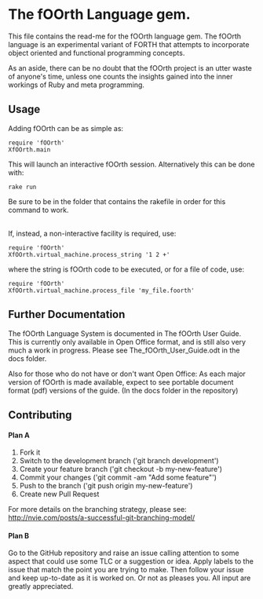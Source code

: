 # The fOOrth Language gem.

This file contains the read-me for the fOOrth language gem. The fOOrth
language is an experimental variant of FORTH that attempts to incorporate
object oriented and functional programming concepts.

As an aside, there can be no doubt that the fOOrth project is an utter waste
of anyone's time, unless one counts the insights gained into the inner
workings of Ruby and meta programming.

## Usage
Adding fOOrth can be as simple as:

    require 'fOOrth'
    XfOOrth.main

This will launch an interactive fOOrth session. Alternatively this can be
done with:

    rake run

Be sure to be in the folder that contains the rakefile in order for this
command to work.

<br>If, instead, a non-interactive facility is required, use:

    require 'fOOrth'
    XfOOrth.virtual_machine.process_string '1 2 +'

where the string is fOOrth code to be executed, or for a file of code, use:

    require 'fOOrth'
    XfOOrth.virtual_machine.process_file 'my_file.foorth'

## Further Documentation

The fOOrth Language System is documented in The fOOrth User Guide. This is
currently only available in Open Office format, and is still also very much
a work in progress. Please see The_fOOrth_User_Guide.odt in the docs folder.

Also for those who do not have or don't want Open Office: As each major
version of fOOrth is made available, expect to see portable document format
(pdf) versions of the guide. (In the docs folder in the repository)

## Contributing

#### Plan A

1. Fork it
2. Switch to the development branch ('git branch development')
3. Create your feature branch ('git checkout -b my-new-feature')
4. Commit your changes ('git commit -am "Add some feature"')
5. Push to the branch ('git push origin my-new-feature')
6. Create new Pull Request


For more details on the branching strategy, please see:
http://nvie.com/posts/a-successful-git-branching-model/


#### Plan B

Go to the GitHub repository and raise an issue calling attention to some
aspect that could use some TLC or a suggestion or idea. Apply labels to
the issue that match the point you are trying to make. Then follow your
issue and keep up-to-date as it is worked on. Or not as pleases you.
All input are greatly appreciated.
